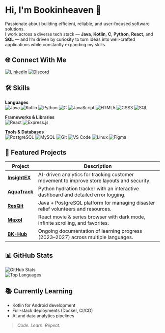 # Hi, I'm **Bookinheaven** 👋  

Passionate about building efficient, reliable, and user-focused software solutions.  
I work across a diverse tech stack — **Java**, **Kotlin**, **C**, **Python**, **React**, and **SQL** — and I’m driven by curiosity to turn ideas into well-crafted applications while constantly expanding my skills.  

## 🌐 Connect With Me  
[![LinkedIn](https://img.shields.io/badge/LinkedIn-Connect-0A66C2?style=for-the-badge&logo=linkedin&logoColor=white)](https://www.linkedin.com/in/tanvik-sri-ram-reddy/) [![Discord](https://img.shields.io/badge/Discord-BurnKnuckle-5865F2?style=for-the-badge&logo=discord&logoColor=white)](https://discordapp.com/users/751028800720207902)  

## 🛠 Skills  

**Languages**  
![Java](https://img.shields.io/badge/Java-ED8B00?style=for-the-badge&logo=openjdk&logoColor=white) ![Kotlin](https://img.shields.io/badge/Kotlin-0095D5?style=for-the-badge&logo=kotlin&logoColor=white) ![Python](https://img.shields.io/badge/Python-3776AB?style=for-the-badge&logo=python&logoColor=white) ![C](https://img.shields.io/badge/C-00599C?style=for-the-badge&logo=c&logoColor=white) ![JavaScript](https://img.shields.io/badge/JavaScript-F7DF1E?style=for-the-badge&logo=javascript&logoColor=black) ![HTML5](https://img.shields.io/badge/HTML5-E34F26?style=for-the-badge&logo=html5&logoColor=white) ![CSS3](https://img.shields.io/badge/CSS3-1572B6?style=for-the-badge&logo=css3&logoColor=white) ![SQL](https://img.shields.io/badge/SQL-4479A1?style=for-the-badge&logo=database&logoColor=white)  

**Frameworks & Libraries**  
![React](https://img.shields.io/badge/React-20232A?style=for-the-badge&logo=react&logoColor=61DAFB) ![Express.js](https://img.shields.io/badge/Express.js-000000?style=for-the-badge&logo=express&logoColor=white)  

**Tools & Databases**  
![PostgreSQL](https://img.shields.io/badge/PostgreSQL-316192?style=for-the-badge&logo=postgresql&logoColor=white) ![MySQL](https://img.shields.io/badge/MySQL-4479A1?style=for-the-badge&logo=mysql&logoColor=white) ![Git](https://img.shields.io/badge/Git-F05032?style=for-the-badge&logo=git&logoColor=white) ![VS Code](https://img.shields.io/badge/VS%20Code-007ACC?style=for-the-badge&logo=visualstudiocode&logoColor=white) ![Linux](https://img.shields.io/badge/Linux-FCC624?style=for-the-badge&logo=linux&logoColor=black) ![Figma](https://img.shields.io/badge/Figma-F24E1E?style=for-the-badge&logo=figma&logoColor=white)  


## 🚀 Featured Projects  

| Project | Description |
|---------|-------------|
| **[InsightEX](https://github.com/Bookinheaven/InsightEX)** | AI-driven analytics for tracking customer movement to improve store layouts and security. |
| **[AquaTrack](https://github.com/Bookinheaven/AquaTrack)** | Python hydration tracker with an interactive dashboard and detailed error logging. |
| **[ResQit](https://github.com/Bookinheaven/ResQit)** | Java + PostgreSQL platform for managing disaster relief volunteers and resources. |
| **[Maxol](https://github.com/Bookinheaven/Maxol)** | React movie & series browser with dark mode, infinite scrolling, and favorites. |
| **[BK-Hub](https://github.com/Bookinheaven/BK-Hub)** | Ongoing documentation of learning progress (2023–2027) across multiple languages. |

## 📊 GitHub Stats  
![GitHub Stats](https://github-readme-stats.vercel.app/api?username=Bookinheaven&show_icons=true&theme=tokyonight)  
![Top Languages](https://github-readme-stats.vercel.app/api/top-langs/?username=Bookinheaven&layout=compact&theme=tokyonight)  

## 📚 Currently Learning  
- Kotlin for Android development  
- Full-stack deployments (Docker, CI/CD)  
- AI and data analytics pipelines  

> *Code. Learn. Repeat.*
